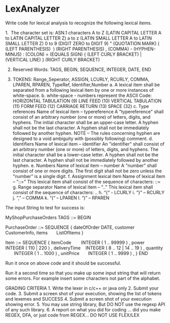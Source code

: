 # LexAnalyzer

Write code for lexical analysis to recognize the following lexical items.

1.  The character set is:
    ASN.1 characters A to Z (LATIN CAPITAL LETTER A to LATIN CAPITAL LETTER Z) 
    a to z (LATIN SMALL LETTER A to LATIN SMALL LETTER Z) 
    0 to 9 (DIGIT ZERO to DIGIT 9) 
    " (QUOTATION MARK)
    ( (LEFT PARENTHESIS)  
    ) (RIGHT PARENTHESIS) 
    , (COMMA)
    - (HYPHEN-MINUS)
    : (COLON)
    = (EQUALS SIGN) 
    { (LEFT CURLY BRACKET) 
    | (VERTICAL LINE) 
    } (RIGHT CURLY BRACKET)

2.	Reserved Words:  TAGS, BEGIN, SEQUENCE, INTEGER, DATE, END

3. 	TOKENS:  Range_Seperator, ASSIGN, LCURLY, RCURLY, COMMA, LPAREN, RPAREN, TypeRef, Identifier,Number
    a. A lexical item shall be separated from a following lexical item by one or more instances of white-space.
    b. white-space  - numbers represent the ASCII Code: 
        HORIZONTAL TABULATION (9) 
        LINE FEED (10) 
        VERTICAL TABULATION (11) 
        FORM FEED (12) 
        CARRIAGE RETURN (13) 
        SPACE (32) 
    c. Type references 
        Name of lexical item – typereference 
        A "typereference" shall consist of an arbitrary number (one or more) of letters, digits, and hyphens. The initial  character shall be an upper-case letter. A hyphen shall not be the last character. A hyphen shall not be immediately followed by another hyphen. 
        NOTE – The rules concerning hyphen are designed to a void ambiguity with (possibly following) comment. 
    d. Identifiers 
        Name of lexical item – identifier 
        An "identifier" shall consist of an arbitrary number (one or more) of letters, digits, and hyphens. The initial character shall be a lower-case letter. A hyphen shall not be the last character. A hyphen shall not be immediately followed by another hyphen. 
    e. Numbers 
        Name of lexical item – number 
        A "number" shall consist of one or more digits. The first digit shall not be zero unless the "number" is a single digit. 
    f. Assignment lexical item 
        Name of lexical item – "::=" 
        This lexical item shall consist  of the sequence of characters:    ::= 
    g. Range separator 
        Name of lexical item – ".." 
        This lexical item shall consist of the sequence of characters:     .. 
            h. “{“  - LCURLY
            i. “}” – RCURLY
            j. “,” – COMMA
            k. “(“ – LPAREN
            l. “)” – RPAREN


The input String to test for success  is:

MyShopPurchaseOrders   TAGS   ::=   BEGIN

PurchaseOrder ::= SEQUENCE {
dateOfOrder DATE,
customer    CustomerInfo,
items       ListOfItems
}


Item ::= SEQUENCE {
itemCode        INTEGER ( 1 .. 99999 ) ,
power           INTEGER ( 110 | 220 ) ,
deliveryTime    INTEGER ( 8 .. 12 | 14 .. 19 ) ,
quantity        INTEGER ( 1 .. 1000 ) ,
unitPrice       INTEGER ( 1 .. 9999 ) ,
}
END


Run it once on above code and it should be successful.

Run it a second time so that you make up some input string that will return some errors.  For example insert some characters not part of the alphabet.

GRADING CRITERIA
    1. Write the lexer in c/c++ or java only
    2. Submit your code.
    3. Submit a screen shot of your execution, showing the list of tokens and lexemes and SUCCESS
    4. Submit a screen shot of your execution showing error.
    5. You may use string library,  But DO NOT use the regexp API of any such library.
    6. A report on what you did for coding … did you make  REGEX, DFA, or just code from REGEX… DO NOT USE FLEX/LEX